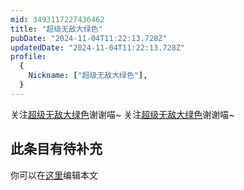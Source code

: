 ```yaml
---
mid: 3493117227436462
title: "超级无敌大绿色"
pubDate: "2024-11-04T11:22:13.728Z"
updatedDate: "2024-11-04T11:22:13.728Z"
profile:
  {
    Nickname: ["超级无敌大绿色"],
  }
---
```


关注[超级无敌大绿色](https://space.bilibili.com/3493117227436462)谢谢喵~ 关注[超级无敌大绿色](https://space.bilibili.com/3493117227436462)谢谢喵~

## 此条目有待补充
你可以在[这里](https://github.com/Yuhanawa/VTuber.ICU/edit/master/src/content/v/超级无敌大绿色/index.md)编辑本文
